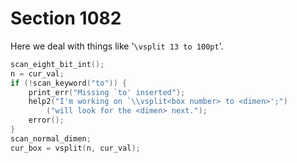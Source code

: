 # Section 1082

Here we deal with things like '`\vsplit 13 to 100pt`'.

```c << Split off part of a vertical box, make |cur_box| point to it >>=
scan_eight_bit_int();
n = cur_val;
if (!scan_keyword("to")) {
    print_err("Missing `to' inserted");
    help2("I'm working on `\\vsplit<box number> to <dimen>';")
        ("will look for the <dimen> next.");
    error();
}
scan_normal_dimen;
cur_box = vsplit(n, cur_val);
```
